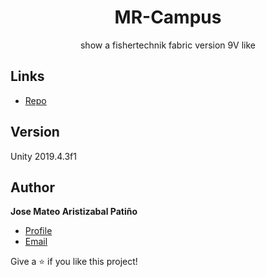 
<h1 align="center">MR-Campus</h1>

<p align="center">show a fishertechnik fabric version 9V like <project-description></p>
  

## Links

- [Repo](https://github.com/jost27 "<JOst27 projects> Repo")



## Version 
  Unity 2019.4.3f1
## Author

**Jose Mateo Aristizabal Patiño**

- [Profile](https://github.com/jost27 "Mateo Aristizabal")
- [Email](mailto:josespoon@gmail.com?subject=Hi "fisherTactile")



Give a ⭐️ if you like this project!
